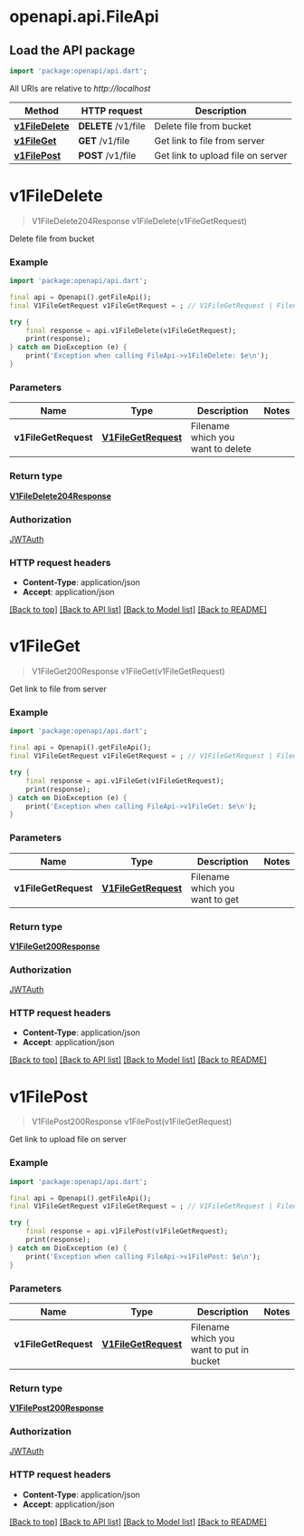 # openapi.api.FileApi

## Load the API package
```dart
import 'package:openapi/api.dart';
```

All URIs are relative to *http://localhost*

Method | HTTP request | Description
------------- | ------------- | -------------
[**v1FileDelete**](FileApi.md#v1filedelete) | **DELETE** /v1/file | Delete file from bucket
[**v1FileGet**](FileApi.md#v1fileget) | **GET** /v1/file | Get link to file from server
[**v1FilePost**](FileApi.md#v1filepost) | **POST** /v1/file | Get link to upload file on server


# **v1FileDelete**
> V1FileDelete204Response v1FileDelete(v1FileGetRequest)

Delete file from bucket

### Example
```dart
import 'package:openapi/api.dart';

final api = Openapi().getFileApi();
final V1FileGetRequest v1FileGetRequest = ; // V1FileGetRequest | Filename which you want to delete

try {
    final response = api.v1FileDelete(v1FileGetRequest);
    print(response);
} catch on DioException (e) {
    print('Exception when calling FileApi->v1FileDelete: $e\n');
}
```

### Parameters

Name | Type | Description  | Notes
------------- | ------------- | ------------- | -------------
 **v1FileGetRequest** | [**V1FileGetRequest**](V1FileGetRequest.md)| Filename which you want to delete | 

### Return type

[**V1FileDelete204Response**](V1FileDelete204Response.md)

### Authorization

[JWTAuth](../README.md#JWTAuth)

### HTTP request headers

 - **Content-Type**: application/json
 - **Accept**: application/json

[[Back to top]](#) [[Back to API list]](../README.md#documentation-for-api-endpoints) [[Back to Model list]](../README.md#documentation-for-models) [[Back to README]](../README.md)

# **v1FileGet**
> V1FileGet200Response v1FileGet(v1FileGetRequest)

Get link to file from server

### Example
```dart
import 'package:openapi/api.dart';

final api = Openapi().getFileApi();
final V1FileGetRequest v1FileGetRequest = ; // V1FileGetRequest | Filename which you want to get

try {
    final response = api.v1FileGet(v1FileGetRequest);
    print(response);
} catch on DioException (e) {
    print('Exception when calling FileApi->v1FileGet: $e\n');
}
```

### Parameters

Name | Type | Description  | Notes
------------- | ------------- | ------------- | -------------
 **v1FileGetRequest** | [**V1FileGetRequest**](V1FileGetRequest.md)| Filename which you want to get | 

### Return type

[**V1FileGet200Response**](V1FileGet200Response.md)

### Authorization

[JWTAuth](../README.md#JWTAuth)

### HTTP request headers

 - **Content-Type**: application/json
 - **Accept**: application/json

[[Back to top]](#) [[Back to API list]](../README.md#documentation-for-api-endpoints) [[Back to Model list]](../README.md#documentation-for-models) [[Back to README]](../README.md)

# **v1FilePost**
> V1FilePost200Response v1FilePost(v1FileGetRequest)

Get link to upload file on server

### Example
```dart
import 'package:openapi/api.dart';

final api = Openapi().getFileApi();
final V1FileGetRequest v1FileGetRequest = ; // V1FileGetRequest | Filename which you want to put in bucket

try {
    final response = api.v1FilePost(v1FileGetRequest);
    print(response);
} catch on DioException (e) {
    print('Exception when calling FileApi->v1FilePost: $e\n');
}
```

### Parameters

Name | Type | Description  | Notes
------------- | ------------- | ------------- | -------------
 **v1FileGetRequest** | [**V1FileGetRequest**](V1FileGetRequest.md)| Filename which you want to put in bucket | 

### Return type

[**V1FilePost200Response**](V1FilePost200Response.md)

### Authorization

[JWTAuth](../README.md#JWTAuth)

### HTTP request headers

 - **Content-Type**: application/json
 - **Accept**: application/json

[[Back to top]](#) [[Back to API list]](../README.md#documentation-for-api-endpoints) [[Back to Model list]](../README.md#documentation-for-models) [[Back to README]](../README.md)

